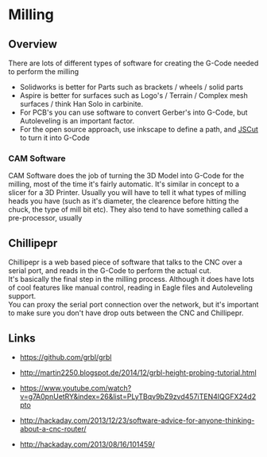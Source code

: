 # Milling

## Overview

There are lots of different types of software for creating the G-Code needed to perform the milling



  * Solidworks is better for Parts such as brackets / wheels / solid parts
  * Aspire is better for surfaces such as Logo's / Terrain / Complex mesh surfaces / think Han Solo in carbinite.
  * For PCB's you can use software to convert Gerber's into G-Code, but Autoleveling is an important factor.
  * For the open source approach, use inkscape to define a path, and [JSCut](http://jscut.org/) to turn it into G-Code

### CAM Software

CAM Software does the job of turning the 3D Model into G-Code for the milling, most of the time it's fairly automatic.
It's similar in concept to a slicer for a 3D Printer. Usually you will have to tell it what types of milling heads you have
(such as it's diameter, the clearence before hitting the chuck, the type of mill bit etc).
They also tend to have something called a pre-processor, usually 



## Chillipepr

Chillipepr is a web based piece of software that talks to the CNC over a serial port, and reads in the G-Code to perform the actual cut. <br>
It's basically the final step in the milling process. Although it does have lots of cool features like manual control, reading in Eagle files and Autoleveling support. <br>
You can proxy the serial port connection over the network, but it's important to make sure you don't have drop outs between the CNC and Chillipepr.




## Links

  * <https://github.com/grbl/grbl>
  * <http://martin2250.blogspot.de/2014/12/grbl-height-probing-tutorial.html>
  * <https://www.youtube.com/watch?v=g7A0pnUetRY&index=26&list=PLyTBqv9bZ9zvd457iTEN4IQGFX24d2pto>
  * <http://hackaday.com/2013/12/23/software-advice-for-anyone-thinking-about-a-cnc-router/>

  * <http://hackaday.com/2013/08/16/101459/>
